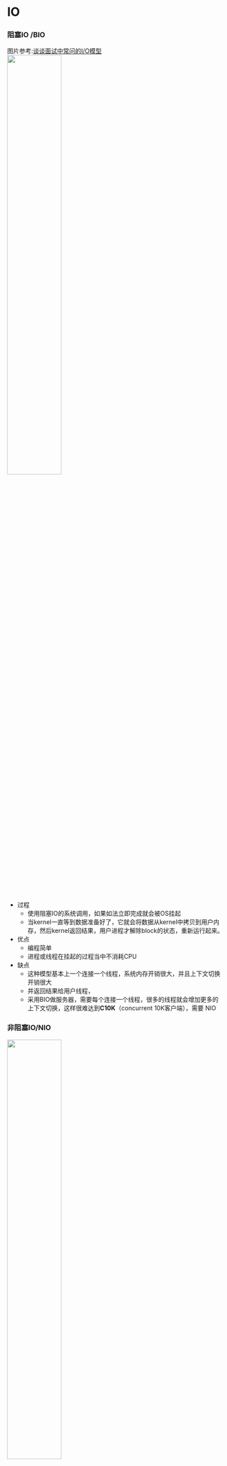 IO
===========
### 阻塞IO /BIO
图片参考:[谈谈面试中常问的I/O模型](https://juejin.cn/post/6844904199868645383)<br>
<img src="https://user-gold-cdn.xitu.io/2020/6/26/172ef17fc508d691?imageView2/0/w/1280/h/960/ignore-error/1" width="50%">
- 过程
    - 使用阻塞IO的系统调用，如果如法立即完成就会被OS挂起
    - 当kernel一直等到数据准备好了，它就会将数据从kernel中拷贝到用户内存，然后kernel返回结果，用户进程才解除block的状态，重新运行起来。
- 优点
    - 编程简单
    - 进程或线程在挂起的过程当中不消耗CPU
- 缺点
    - 这种模型基本上一个连接一个线程，系统内存开销很大，并且上下文切换开销很大
    - 并返回结果给用户线程，
    - 采用BIO做服务器，需要每个连接一个线程，很多的线程就会增加更多的上下文切换，这样很难达到**C10K**（concurrent 10K客户端），需要 NIO 
### 非阻塞IO/NIO
<img src="https://user-gold-cdn.xitu.io/2020/6/26/172ef222879861c5?imageView2/0/w/1280/h/960/ignore-error/1" width="50%">

- 过程
    - 使用非阻塞IO的系统调用，不会阻塞而是立刻受到一个结果
        - 回结果是一个error时，它就知道数据还没有准备好，可以再次尝试
        - 一旦数据准备好了，并且又再次收到了用户线程的请求，那么它马上就将数据拷贝到了用户内存，然后返回。
- 需求： 这样如果每次失败都重新尝试一下的话，那么就很耗费CPU，
    - 需要IO多路复用技术
    - 或者 SIGIO信号
        - TCP当中 使用SIGURG信号来通知是否有带外数据。使用SIGURG信号之前，必须设置connfd的进程组或者宿主进程
            - fcntl(conngf,F_SETDOWN,getpid())     
- 优点
    - 只是因为在高并发访问时，非阻塞IO能够一定程度上减少服务器瞬间的并发线程数，从而提高CPU执行效率
    - 本质是降低并发数量，提高了CPU效率

### 同步IO和 异步IO
<img src="https://user-gold-cdn.xitu.io/2020/6/26/172f11bf98cb22ae?imageView2/0/w/1280/h/960/ignore-error/1" width="50%">

- 区别
    - 异步是由内核来完成数据从内核区到用户区的转移
    - 同步不是由内核来完成
- 异步IO
    - Linux 2.6之后开始支持异步IO










